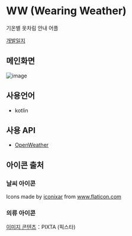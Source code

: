 # WW (Wearing Weather)
기온별 옷차림 안내 어플

[개발일지](https://jungspin.notion.site/WW-a8f1f2754410400ebdff65f6499caae4)

## 메인화면
![image](https://user-images.githubusercontent.com/79776712/134620009-e8e9673f-1a45-4f5c-9f0a-51b30d1315da.png)

## 사용언어
* kotlin
## 사용 API 
* [OpenWeather](https://openweathermap.org/current)

## 아이콘 출처
### 날씨 아이콘
Icons made by <a href="https://www.flaticon.com/authors/iconixar" title="iconixar">iconixar</a> from <a href="https://www.flaticon.com/" title="Flaticon">www.flaticon.com</a>

### 의류 아이콘
<a href="https://kr.pixtastock.com/">이미지 콘텐츠</a>：PIXTA (픽스타) 